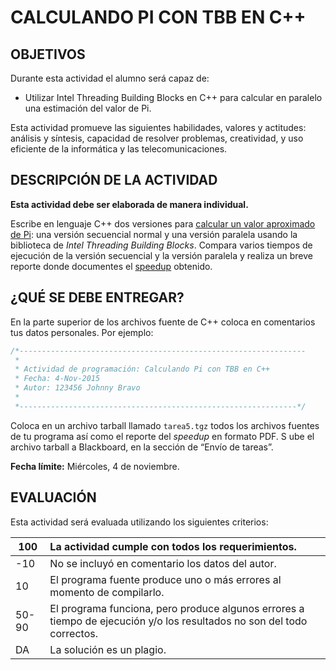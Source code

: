 # CALCULANDO PI CON TBB EN C++
## OBJETIVOS
Durante esta actividad el alumno será capaz de:

* Utilizar Intel Threading Building Blocks en C++ para calcular en paralelo una estimación del valor de Pi.

Esta actividad promueve las siguientes habilidades, valores y actitudes: análisis y síntesis, capacidad de resolver problemas, creatividad, y uso eficiente de la informática y las telecomunicaciones.

## DESCRIPCIÓN DE LA ACTIVIDAD
**Esta actividad debe ser elaborada de manera individual.**

Escribe en lenguaje C++ dos versiones para [calcular un valor aproximado de Pi](../exercise1/Computing_Pi.md): una versión secuencial normal y una versión paralela usando la biblioteca de _Intel Threading Building Blocks_. Compara varios tiempos de ejecución de la versión secuencial y la versión paralela y realiza un breve reporte donde documentes el [speedup](../exercise3/Parallelism_and_Performance.md) obtenido. 

## ¿QUÉ SE DEBE ENTREGAR?
En la parte superior de los archivos fuente de C++ coloca en comentarios tus datos personales. Por ejemplo:

```c
/*----------------------------------------------------------------
 *
 * Actividad de programación: Calculando Pi con TBB en C++
 * Fecha: 4-Nov-2015
 * Autor: 123456 Johnny Bravo
 *
 *--------------------------------------------------------------*/
 ```

Coloca en un archivo tarball llamado `tarea5.tgz` todos los archivos fuentes de tu programa así como el reporte del _speedup_ en formato PDF.
S
ube el archivo tarball a Blackboard, en la sección de “Envío de tareas”.

**Fecha límite:** Miércoles, 4 de noviembre.

## EVALUACIÓN
Esta actividad será evaluada utilizando los siguientes criterios:

100 |	La actividad cumple con todos los requerimientos.
----- | :---
-10	| No se incluyó en comentario los datos del autor.
10	| El programa fuente produce uno o más errores al momento de compilarlo.
50-90 |	El programa funciona, pero produce algunos errores a tiempo de ejecución y/o los resultados no son del todo correctos.
DA	| La solución es un plagio.
 
